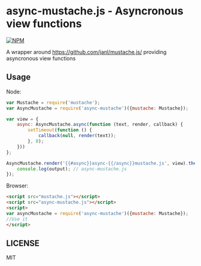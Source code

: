 # async-mustache.js - Asyncronous view functions

[![NPM](https://nodei.co/npm/async-mustache.png)](https://nodei.co/npm/async-mustache/)

A wrapper around https://github.com/janl/mustache.js/ providing asyncronous view functions

## Usage

Node:

```javascript
var Mustache = require('mustache');
var AsyncMustache = require('async-mustache')({mustache: Mustache});

var view = {
	async: AsyncMustache.async(function (text, render, callback) {
		setTimeout(function () {
			callback(null, render(text));
		}, 0);
	}))
};

AsyncMustache.render('{{#async}}async-{{/async}}mustache.js', view).then(function (output) {
	console.log(output); // async-mustache.js
});
```

Browser:

```html
<script src="mustache.js"></script>
<script src="async-mustache.js"></script>
<script>
var asyncMustache = require('async-mustache')({mustache: Mustache});
//Use it
</script>
```

## LICENSE

MIT
